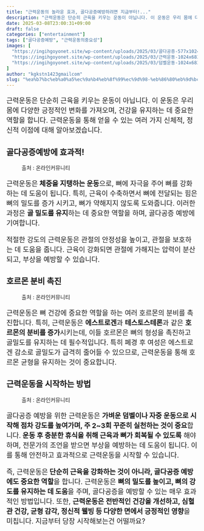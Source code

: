 ```yaml
---
title: "근력운동의 놀라운 효과, 골다공증예방하려면 지금부터!..."
description: "근력운동은 단순히 근육을 키우는 운동이 아닙니다. 이 운동은 우리 몸에 다양한 긍정적인 변화를 가져오며, 건강을 유지하는 데 중요한 역할을 합니다. 근력운동을 통해 얻을 수 있는 여러 가지 신체적, 정신적 이점에 대해 알아보겠습니다."
date: 2025-03-08T23:00:31+09:00
draft: false
categories: ["entertainment"]
tags: ["골다공증예방", "근력운동의중요성"]
images: [
  "https://ingihgoyonet.site/wp-content/uploads/2025/03/골다공증-577x1024.jpg"
  "https://ingihgoyonet.site/wp-content/uploads/2025/03/근력운동-1024x683.jpg"
  "https://ingihgoyonet.site/wp-content/uploads/2025/03/덤벨운동-1024x683.jpg"
]
author: "kgkstn1423gmailcom"
slug: "%ea%b7%bc%eb%a0%a5%ec%9a%b4%eb%8f%99%ec%9d%98-%eb%86%80%eb%9d%bc%ec%9a%b4-%ed%9a%a8%ea%b3%bc-%ea%b3%a8%eb%8b%a4%ea%b3%b5%ec%a6%9d%ec%98%88%eb%b0%a9%ed%95%98%eb%a0%a4%eb%a9%b4-%ec%a7%80%ea%b8%88"
---
```


<p style="font-size:18px">근력운동은 단순히 근육을 키우는 운동이 아닙니다. 이 운동은 우리 몸에 다양한 긍정적인 변화를 가져오며, 건강을 유지하는 데 중요한 역할을 합니다. 근력운동을 통해 얻을 수 있는 여러 가지 신체적, 정신적 이점에 대해 알아보겠습니다.</p> <h2 >골다공증예방에 효과적!</h2> <figure ><img src="https://ingihgoyonet.site/wp-content/uploads/2025/03/골다공증-577x1024.jpg" alt="" style="aspect-ratio:16/9;object-fit:cover"/><figcaption >출처 : 온라인커뮤니티</figcaption></figure> <p style="font-size:18px">근력운동은<strong> 체중을 지탱하는 운동</strong>으로, 뼈에 자극을 주어 뼈를 강화하는 데 도움이 됩니다. 특히, 근육이 수축하면서 뼈에 전달되는 힘은 뼈의 밀도를 증가 시키고, 뼈가 약해지지 않도록 도와줍니다. 이러한 과정은 <strong>골 밀도를 유지</strong>하는 데 중요한 역할을 하며, 골다공증 예방에 기여합니다.</p> <p style="font-size:18px">적절한 강도의 근력운동은 관절의 안정성을 높이고, 관절을 보호하는 데 도움을 줍니다. 근육이 강화되면 관절에 가해지는 압력이 분산되고, 부상을 예방할 수 있습니다.</p> <h2 >호르몬 분비 촉진</h2> <figure ><img src="https://ingihgoyonet.site/wp-content/uploads/2025/03/근력운동-1024x683.jpg" alt="" style="aspect-ratio:16/9;object-fit:cover"/><figcaption >출처 : 온라인커뮤니티</figcaption></figure> <p style="font-size:18px">근력운동은 뼈 건강에 중요한 역할을 하는 여러 호르몬의 분비를 촉진합니다. 특히, 근력운동은 <strong>에스트로겐</strong>과 <strong>테스토스테론</strong>과 같은 <strong>호르몬의 분비를 증가</strong>시키는데, 이들 호르몬은 뼈의 형성을 촉진하고 골밀도를 유지하는 데 필수적입니다. 특히 폐경 후 여성은 에스트로겐 감소로 골밀도가 급격히 줄어들 수 있으므로, 근력운동을 통해 호르몬 균형을 유지하는 것이 중요합니다.</p> <h2 >근력운동을 시작하는 방법</h2> <figure ><img src="https://ingihgoyonet.site/wp-content/uploads/2025/03/덤벨운동-1024x683.jpg" alt="" style="aspect-ratio:16/9;object-fit:cover"/><figcaption >출처 : 온라인커뮤니티</figcaption></figure> <p style="font-size:18px">골다공증 예방을 위한 근력운동은 <strong>가벼운 덤벨이나 자중 운동으로 시작해 점차 강도를 높여가며, 주 2~3회 꾸준히 실천하는 것이 중요</strong>합니다.<strong> 운동 후 충분한 휴식을 취해 근육과 뼈가 회복될 수 있도록</strong> 해야 하며, 전문가의 조언을 받으면 부상을 예방하는 데 도움이 됩니다. 이를 통해 안전하고 효과적으로 근력운동을 시작할 수 있습니다.</p> <p style="font-size:18px">즉, 근력운동은<strong> 단순히 근육을 강화하는 것이 아니라, 골다공증 예방에도 중요한 역할</strong>을 합니다. 근력운동은 <strong>뼈의 밀도를 높이고, 뼈의 강도를 유지하는 데 도움</strong>을 주며, 골다공증을 예방할 수 있는 매우 효과적인 방법입니다. 또한, <strong>근력운동은 전반적인 건강을 개선하고, 심혈관 건강, 균형 감각, 정신적 웰빙 등 다양한 면에서 긍정적인 영향</strong>을 미칩니다. 지금부터 당장 시작해보는건 어떨까요?</p>